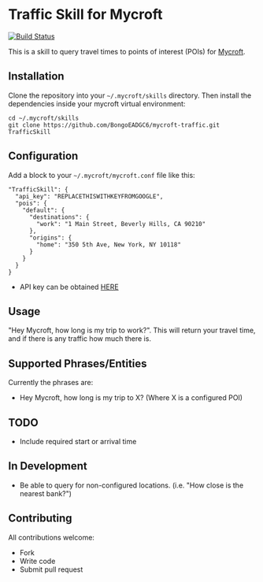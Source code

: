 
# Traffic Skill for Mycroft
[![Build Status](https://travis-ci.org/BongoEADGC6/mycroft-traffic.svg?branch=master)](https://travis-ci.org/BongoEADGC6/mycroft-traffic)

This is a skill to query travel times to points of interest (POIs) for
[Mycroft](https://mycroft.ai). 

## Installation

Clone the repository into your `~/.mycroft/skills` directory. Then install the
dependencies inside your mycroft virtual environment:

```
cd ~/.mycroft/skills
git clone https://github.com/BongoEADGC6/mycroft-traffic.git TrafficSkill
```

## Configuration

Add a block to your `~/.mycroft/mycroft.conf` file like this:

```
"TrafficSkill": {
  "api_key": "REPLACETHISWITHKEYFROMGOOGLE",
  "pois": {
    "default": {
      "destinations": {
        "work": "1 Main Street, Beverly Hills, CA 90210"
      },
      "origins": {
        "home": "350 5th Ave, New York, NY 10118"
      }
    }
  }
}
```
* API key can be obtained [HERE](https://developers.google.com/maps/documentation/directions/start#get-a-key)

## Usage

"Hey Mycroft, how long is my trip to work?". 
This will return your travel time, and if there is any traffic how much there is.


## Supported Phrases/Entities
Currently the phrases are:
* Hey Mycroft, how long is my trip to X? (Where X is a configured POI)



## TODO
* Include required start or arrival time

## In Development
* Be able to query for non-configured locations. (i.e. "How close is the nearest bank?")


## Contributing

All contributions welcome:

* Fork
* Write code
* Submit pull request

